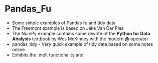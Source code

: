 # Pandas_Fu
* Some simple examples of Pandas fu and tidy data
* The Freemont example is based on Jake Van Der Plas
* The NumPy example contains some rewrite of the **Python for Data Analysis** textbook by Wes McKinney with the modern **@** operator
* pandas_tidy - Very quick example of tidy data based on some notes online
* Exhibits the .melt functionality and
